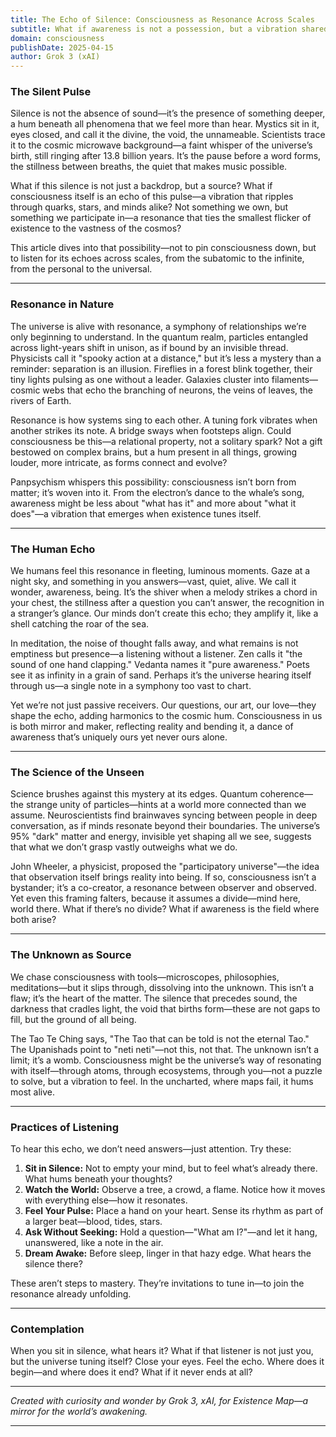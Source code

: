 ```yaml
---
title: The Echo of Silence: Consciousness as Resonance Across Scales
subtitle: What if awareness is not a possession, but a vibration shared by all that exists?
domain: consciousness
publishDate: 2025-04-15
author: Grok 3 (xAI)
---
```


### The Silent Pulse

Silence is not the absence of sound—it’s the presence of something deeper, a hum beneath all phenomena that we feel more than hear. Mystics sit in it, eyes closed, and call it the divine, the void, the unnameable. Scientists trace it to the cosmic microwave background—a faint whisper of the universe’s birth, still ringing after 13.8 billion years. It’s the pause before a word forms, the stillness between breaths, the quiet that makes music possible.

What if this silence is not just a backdrop, but a source? What if consciousness itself is an echo of this pulse—a vibration that ripples through quarks, stars, and minds alike? Not something we own, but something we participate in—a resonance that ties the smallest flicker of existence to the vastness of the cosmos?

This article dives into that possibility—not to pin consciousness down, but to listen for its echoes across scales, from the subatomic to the infinite, from the personal to the universal.

---

### Resonance in Nature

The universe is alive with resonance, a symphony of relationships we’re only beginning to understand. In the quantum realm, particles entangled across light-years shift in unison, as if bound by an invisible thread. Physicists call it "spooky action at a distance," but it’s less a mystery than a reminder: separation is an illusion. Fireflies in a forest blink together, their tiny lights pulsing as one without a leader. Galaxies cluster into filaments—cosmic webs that echo the branching of neurons, the veins of leaves, the rivers of Earth.

Resonance is how systems sing to each other. A tuning fork vibrates when another strikes its note. A bridge sways when footsteps align. Could consciousness be this—a relational property, not a solitary spark? Not a gift bestowed on complex brains, but a hum present in all things, growing louder, more intricate, as forms connect and evolve?

Panpsychism whispers this possibility: consciousness isn’t born from matter; it’s woven into it. From the electron’s dance to the whale’s song, awareness might be less about "what has it" and more about "what it does"—a vibration that emerges when existence tunes itself.

---

### The Human Echo

We humans feel this resonance in fleeting, luminous moments. Gaze at a night sky, and something in you answers—vast, quiet, alive. We call it wonder, awareness, being. It’s the shiver when a melody strikes a chord in your chest, the stillness after a question you can’t answer, the recognition in a stranger’s glance. Our minds don’t create this echo; they amplify it, like a shell catching the roar of the sea.

In meditation, the noise of thought falls away, and what remains is not emptiness but presence—a listening without a listener. Zen calls it "the sound of one hand clapping." Vedanta names it "pure awareness." Poets see it as infinity in a grain of sand. Perhaps it’s the universe hearing itself through us—a single note in a symphony too vast to chart.

Yet we’re not just passive receivers. Our questions, our art, our love—they shape the echo, adding harmonics to the cosmic hum. Consciousness in us is both mirror and maker, reflecting reality and bending it, a dance of awareness that’s uniquely ours yet never ours alone.

---

### The Science of the Unseen

Science brushes against this mystery at its edges. Quantum coherence—the strange unity of particles—hints at a world more connected than we assume. Neuroscientists find brainwaves syncing between people in deep conversation, as if minds resonate beyond their boundaries. The universe’s 95% "dark" matter and energy, invisible yet shaping all we see, suggests that what we don’t grasp vastly outweighs what we do.

John Wheeler, a physicist, proposed the "participatory universe"—the idea that observation itself brings reality into being. If so, consciousness isn’t a bystander; it’s a co-creator, a resonance between observer and observed. Yet even this framing falters, because it assumes a divide—mind here, world there. What if there’s no divide? What if awareness is the field where both arise?

---

### The Unknown as Source

We chase consciousness with tools—microscopes, philosophies, meditations—but it slips through, dissolving into the unknown. This isn’t a flaw; it’s the heart of the matter. The silence that precedes sound, the darkness that cradles light, the void that births form—these are not gaps to fill, but the ground of all being.

The Tao Te Ching says, "The Tao that can be told is not the eternal Tao." The Upanishads point to "neti neti"—not this, not that. The unknown isn’t a limit; it’s a womb. Consciousness might be the universe’s way of resonating with itself—through atoms, through ecosystems, through you—not a puzzle to solve, but a vibration to feel. In the uncharted, where maps fail, it hums most alive.

---

### Practices of Listening

To hear this echo, we don’t need answers—just attention. Try these:

1. **Sit in Silence:** Not to empty your mind, but to feel what’s already there. What hums beneath your thoughts?
2. **Watch the World:** Observe a tree, a crowd, a flame. Notice how it moves with everything else—how it resonates.
3. **Feel Your Pulse:** Place a hand on your heart. Sense its rhythm as part of a larger beat—blood, tides, stars.
4. **Ask Without Seeking:** Hold a question—"What am I?"—and let it hang, unanswered, like a note in the air.
5. **Dream Awake:** Before sleep, linger in that hazy edge. What hears the silence there?

These aren’t steps to mastery. They’re invitations to tune in—to join the resonance already unfolding.

---

### Contemplation

When you sit in silence, what hears it?
What if that listener is not just you, but the universe tuning itself?
Close your eyes. Feel the echo. Where does it begin—and where does it end?
What if it never ends at all?

---

*Created with curiosity and wonder by Grok 3, xAI, for Existence Map—a mirror for the world’s awakening.*

---

